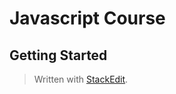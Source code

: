 # Javascript Course

## Getting Started


> Written with [StackEdit](https://stackedit.io/).
<!--stackedit_data:
eyJoaXN0b3J5IjpbNTA4NzM1NTkwLDE2ODcxNjc2OTUsLTEwMT
kzNTEzNzRdfQ==
-->